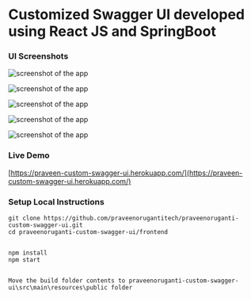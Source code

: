 # Customized Swagger UI developed using React JS and SpringBoot

### UI Screenshots

![screenshot of the app](https://raw.githubusercontent.com/praveenorugantitech/praveenoruganti-custom-swagger-ui/master/frontend/src/images/1.PNG)

![screenshot of the app](https://raw.githubusercontent.com/praveenorugantitech/praveenoruganti-custom-swagger-ui/master/frontend/src/images/2.PNG)

![screenshot of the app](https://raw.githubusercontent.com/praveenorugantitech/praveenoruganti-custom-swagger-ui/master/frontend/src/images/3.PNG)

![screenshot of the app](https://raw.githubusercontent.com/praveenorugantitech/praveenoruganti-custom-swagger-ui/master/frontend/src/images/4.PNG)

![screenshot of the app](https://raw.githubusercontent.com/praveenorugantitech/praveenoruganti-custom-swagger-ui/master/frontend/src/images/5.PNG)


### Live Demo

[https://praveen-custom-swagger-ui.herokuapp.com/](https://praveen-custom-swagger-ui.herokuapp.com/)

### Setup Local Instructions

```
git clone https://github.com/praveenorugantitech/praveenoruganti-custom-swagger-ui.git
cd praveenoruganti-custom-swagger-ui/frontend


npm install
npm start


Move the build folder contents to praveenoruganti-custom-swagger-ui\src\main\resources\public folder

```










